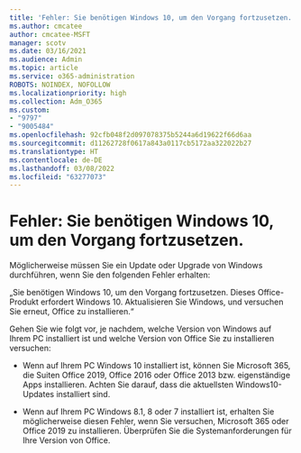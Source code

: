 ```yaml
---
title: 'Fehler: Sie benötigen Windows 10, um den Vorgang fortzusetzen.'
ms.author: cmcatee
author: cmcatee-MSFT
manager: scotv
ms.date: 03/16/2021
ms.audience: Admin
ms.topic: article
ms.service: o365-administration
ROBOTS: NOINDEX, NOFOLLOW
ms.localizationpriority: high
ms.collection: Adm_O365
ms.custom:
- "9797"
- "9005484"
ms.openlocfilehash: 92cfb048f2d097078375b5244a6d19622f66d6aa
ms.sourcegitcommit: d11262728f0617a843a0117cb5172aa322022b27
ms.translationtype: HT
ms.contentlocale: de-DE
ms.lasthandoff: 03/08/2022
ms.locfileid: "63277073"
---
```

# <a name="error-you-need-windows-10-to-continue"></a>Fehler: Sie benötigen Windows 10, um den Vorgang fortzusetzen.

Möglicherweise müssen Sie ein Update oder Upgrade von Windows durchführen, wenn Sie den folgenden Fehler erhalten:

„Sie benötigen Windows 10, um den Vorgang fortzusetzen. Dieses Office-Produkt erfordert Windows 10. Aktualisieren Sie Windows, und versuchen Sie erneut, Office zu installieren.“

Gehen Sie wie folgt vor, je nachdem, welche Version von Windows auf Ihrem PC installiert ist und welche Version von Office Sie zu installieren versuchen:

- Wenn auf Ihrem PC Windows 10 installiert ist, können Sie Microsoft 365, die Suiten Office 2019, Office 2016 oder Office 2013 bzw. eigenständige Apps installieren. Achten Sie darauf, dass die aktuellsten Windows10-Updates installiert sind.

- Wenn auf Ihrem PC Windows 8.1, 8 oder 7 installiert ist, erhalten Sie möglicherweise diesen Fehler, wenn Sie versuchen, Microsoft 365 oder Office 2019 zu installieren. Überprüfen Sie die Systemanforderungen für Ihre Version von Office.